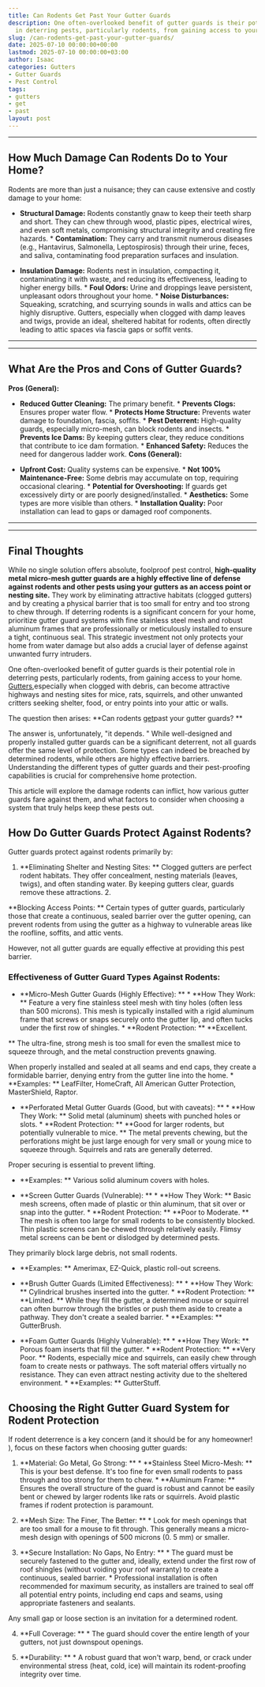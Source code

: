 ```yaml
---
title: Can Rodents Get Past Your Gutter Guards
description: One often-overlooked benefit of gutter guards is their potential role
  in deterring pests, particularly rodents, from gaining access to your home.
slug: /can-rodents-get-past-your-gutter-guards/
date: 2025-07-10 00:00:00+00:00
lastmod: 2025-07-10 00:00:00+03:00
author: Isaac
categories: Gutters
- Gutter Guards
- Pest Control
tags:
- gutters
- get
- past
layout: post
---
```

---

## How Much Damage Can Rodents Do to Your Home?
Rodents are more than just a nuisance; they can cause extensive and costly damage to your home:

* **Structural Damage:** Rodents constantly gnaw to keep their teeth sharp and short. They can chew through wood, plastic pipes, electrical wires, and even soft metals, compromising structural integrity and creating fire hazards. * **Contamination:** They carry and transmit numerous diseases (e.g., Hantavirus, Salmonella, Leptospirosis) through their urine, feces, and saliva, contaminating food preparation surfaces and insulation.

* **Insulation Damage:** Rodents nest in insulation, compacting it, contaminating it with waste, and reducing its effectiveness, leading to higher energy bills. * **Foul Odors:** Urine and droppings leave persistent, unpleasant odors throughout your home. * **Noise Disturbances:** Squeaking, scratching, and scurrying sounds in walls and attics can be highly disruptive.
Gutters, especially when clogged with damp leaves and twigs, provide an ideal, sheltered habitat for rodents, often directly leading to attic spaces via fascia gaps or soffit vents.
---
---

## What Are the Pros and Cons of Gutter Guards?
**Pros (General):**

* **Reduced Gutter Cleaning:** The primary benefit. * **Prevents Clogs:** Ensures proper water flow. * **Protects Home Structure:** Prevents water damage to foundation, fascia, soffits. * **Pest Deterrent:** High-quality guards, especially micro-mesh, can block rodents and insects. * **Prevents Ice Dams:** By keeping gutters clear, they reduce conditions that contribute to ice dam formation. * **Enhanced Safety:** Reduces the need for dangerous ladder work.
**Cons (General):**

* **Upfront Cost:** Quality systems can be expensive. * **Not 100% Maintenance-Free:** Some debris may accumulate on top, requiring occasional clearing. * **Potential for Overshooting:** If guards get excessively dirty or are poorly designed/installed. * **Aesthetics:** Some types are more visible than others. * **Installation Quality:** Poor installation can lead to gaps or damaged roof components.
---
---

## Final Thoughts
While no single solution offers absolute, foolproof pest control, **high-quality metal micro-mesh gutter guards are a highly effective line of defense against rodents and other pests using your gutters as an access point or nesting site.** They work by eliminating attractive habitats (clogged gutters) and by creating a physical barrier that is too small for entry and too strong to chew through.
If deterring rodents is a significant concern for your home, prioritize gutter guard systems with fine stainless steel mesh and robust aluminum frames that are professionally or meticulously installed to ensure a tight, continuous seal. This strategic investment not only protects your home from water damage but also adds a crucial layer of defense against unwanted furry intruders.

One often-overlooked benefit of gutter guards is their potential role in deterring pests, particularly rodents, from gaining access to your home. [Gutters](https://pestpolicy.com/5-signs-you-need-new-gutters/),especially when clogged with debris, can become attractive highways and nesting sites for mice, rats, squirrels, and other unwanted critters seeking shelter, food, or entry points into your attic or walls.

The question then arises: **Can rodents [get](https://pestpolicy.com/can-cats-get-fleas-in-the-winter/)past your gutter guards? **

The answer is, unfortunately, "it depends. " While well-designed and properly installed gutter guards can be a significant deterrent, not all guards offer the same level of protection. Some types can indeed be breached by determined rodents, while others are highly effective barriers. Understanding the different types of gutter guards and their pest-proofing capabilities is crucial for comprehensive home protection.

This article will explore the damage rodents can inflict, how various gutter guards fare against them, and what factors to consider when choosing a system that truly helps keep these pests out.

##  How Do Gutter Guards Protect Against Rodents?

Gutter guards protect against rodents primarily by:

1. **Eliminating Shelter and Nesting Sites: ** Clogged gutters are perfect rodent habitats. They offer concealment, nesting materials (leaves, twigs), and often standing water. By keeping gutters clear, guards remove these attractions. 2.

**Blocking Access Points: ** Certain types of gutter guards, particularly those that create a continuous, sealed barrier over the gutter opening, can prevent rodents from using the gutter as a highway to vulnerable areas like the roofline, soffits, and attic vents.

However, not all gutter guards are equally effective at providing this pest barrier.

###  Effectiveness of Gutter Guard Types Against Rodents:

* **Micro-Mesh Gutter Guards (Highly Effective): ** * **How They Work: ** Feature a very fine stainless steel mesh with tiny holes (often less than 500 microns). This mesh is typically installed with a rigid aluminum frame that screws or snaps securely onto the gutter lip, and often tucks under the first row of shingles. * **Rodent Protection: ** **Excellent.

** The ultra-fine, strong mesh is too small for even the smallest mice to squeeze through, and the metal construction prevents gnawing.

When properly installed and sealed at all seams and end caps, they create a formidable barrier, denying entry from the gutter line into the home. * **Examples: ** LeafFilter, HomeCraft, All American Gutter Protection, MasterShield, Raptor.

* **Perforated Metal Gutter Guards (Good, but with caveats): ** * **How They Work: ** Solid metal (aluminum) sheets with punched holes or slots. * **Rodent Protection: ** **Good for larger rodents, but potentially vulnerable to mice. ** The metal prevents chewing, but the perforations might be just large enough for very small or young mice to squeeze through. Squirrels and rats are generally deterred.

Proper securing is essential to prevent lifting.

* **Examples: ** Various solid aluminum covers with holes.

* **Screen Gutter Guards (Vulnerable): ** * **How They Work: ** Basic mesh screens, often made of plastic or thin aluminum, that sit over or snap into the gutter. * **Rodent Protection: ** **Poor to Moderate. ** The mesh is often too large for small rodents to be consistently blocked. Thin plastic screens can be chewed through relatively easily. Flimsy metal screens can be bent or dislodged by determined pests.

They primarily block large debris, not small rodents.

* **Examples: ** Amerimax, EZ-Quick, plastic roll-out screens.

* **Brush Gutter Guards (Limited Effectiveness): ** * **How They Work: ** Cylindrical brushes inserted into the gutter. * **Rodent Protection: ** **Limited. ** While they fill the gutter, a determined mouse or squirrel can often burrow through the bristles or push them aside to create a pathway. They don't create a sealed barrier. * **Examples: ** GutterBrush.

* **Foam Gutter Guards (Highly Vulnerable): ** * **How They Work: ** Porous foam inserts that fill the gutter. * **Rodent Protection: ** **Very Poor. ** Rodents, especially mice and squirrels, can easily chew through foam to create nests or pathways. The soft material offers virtually no resistance. They can even attract nesting activity due to the sheltered environment. * **Examples: ** GutterStuff.

##  Choosing the Right Gutter Guard System for Rodent Protection

If rodent deterrence is a key concern (and it should be for any homeowner! ), focus on these factors when choosing gutter guards:

1. **Material: Go Metal, Go Strong: ** * **Stainless Steel Micro-Mesh: ** This is your best defense. It's too fine for even small rodents to pass through and too strong for them to chew. * **Aluminum Frame: ** Ensures the overall structure of the guard is robust and cannot be easily bent or chewed by larger rodents like rats or squirrels. Avoid plastic frames if rodent protection is paramount.

2. **Mesh Size: The Finer, The Better: ** * Look for mesh openings that are too small for a mouse to fit through. This generally means a micro-mesh design with openings of 500 microns (0. 5 mm) or smaller.

3. **Secure Installation: No Gaps, No Entry: ** * The guard must be securely fastened to the gutter and, ideally, extend under the first row of roof shingles (without voiding your roof warranty) to create a continuous, sealed barrier. * Professional installation is often recommended for maximum security, as installers are trained to seal off all potential entry points, including end caps and seams, using appropriate fasteners and sealants.

Any small gap or loose section is an invitation for a determined rodent.

4. **Full Coverage: ** * The guard should cover the entire length of your gutters, not just downspout openings.

5. **Durability: ** * A robust guard that won't warp, bend, or crack under environmental stress (heat, cold, ice) will maintain its rodent-proofing integrity over time.